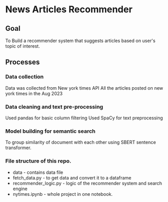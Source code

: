 # News Articles Recommender

## Goal

To Build a recommender system that suggests articles based on user's topic of interest.

## Processes

### Data collection 
Data was collected from New york times API 
All the articles posted on new york times in the Aug 2023

### Data cleaning and text pre-processing 
Used pandas for basic column filtering 
Used SpaCy for text preprocessing 

### Model building for semantic search
To group similarity of document with each other using SBERT sentence transformer.


### File structure of this repo.

* data - contains data file
* fetch_data.py - to get data and convert it to a dataframe
* recommender_logic.py - logic of the recommender system and search engine
* nytimes.ipynb - whole project in one notebook.